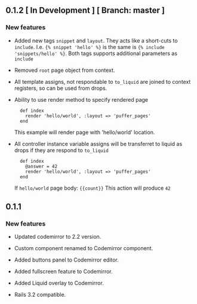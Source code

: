 ## 0.1.2 \[ In Development \] \[ Branch: master \]

### New features

*   Added new tags `snippet` and `layout`. They acts like
    a short-cuts to `include`. I.e. `{% snippet 'hello' %}`
    is the same is `{% include 'snippets/hello' %}`. Both
    tags supports additional parameters as `include`

*   Removed `root` page object from context.

*   All template assigns, not respondable to `to_liquid` are joined
    to context registers, so can be used from drops.

*   Ability to use render method to specify rendered page

    ```
      def index
        render 'hello/world', :layout => 'puffer_pages'
      end
    ```

    This example will render page with 'hello/world' location.

*   All controller instance variable assigns will be transferret
    to liquid as drops if they are respond to `to_liquid`

    ```
      def index
        @answer = 42
        render 'hello/world', :layout => 'puffer_pages'
      end
    ```

    If `hello/world` page body: `{{count}}`
    This action will produce `42`

## 0.1.1

### New features

*   Updated codemirror to 2.2 version.

*   Custom component renamed to Codemirror component.

*   Added buttons panel to Codemirror editor.

*   Added fullscreen feature to Codemirror.

*   Added Liquid overlay to Codemirror.

*   Rails 3.2 compatible.